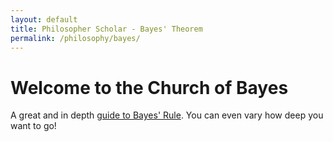 ```yaml
---
layout: default
title: Philosopher Scholar - Bayes' Theorem
permalink: /philosophy/bayes/
---
```


# Welcome to the Church of Bayes

A great and in depth [guide to Bayes' Rule](https://arbital.com/p/bayes_rule/?l=1zq). You can even vary how deep you want to go!
